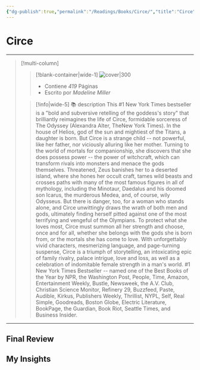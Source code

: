 ```yaml
---
{"dg-publish":true,"permalink":"/Readings/Books/Circe/","title":"Circe","tags":["NoteType/Book"],"updated":"2023-10-01T23:22:16.130-05:00"}
---
```



# Circe
- - -
> [!multi-column]
> 
> > [!blank-container|wide-1]
> >  ![cover|300](http://books.google.com/books/content?id=tScwDwAAQBAJ&printsec=frontcover&img=1&zoom=1&edge=curl&source=gbs_api)
> >- Contiene *419* Páginas
> >- Escrito por *Madeline Miller*
> 
> > [!info|wide-5] 📚 description
> > This #1 New York Times bestseller is a "bold and subversive retelling of the goddess's story" that brilliantly reimagines the life of Circe, formidable sorceress of The Odyssey (Alexandra Alter, TheNew York Times). In the house of Helios, god of the sun and mightiest of the Titans, a daughter is born. But Circe is a strange child -- not powerful, like her father, nor viciously alluring like her mother. Turning to the world of mortals for companionship, she discovers that she does possess power -- the power of witchcraft, which can transform rivals into monsters and menace the gods themselves. Threatened, Zeus banishes her to a deserted island, where she hones her occult craft, tames wild beasts and crosses paths with many of the most famous figures in all of mythology, including the Minotaur, Daedalus and his doomed son Icarus, the murderous Medea, and, of course, wily Odysseus. But there is danger, too, for a woman who stands alone, and Circe unwittingly draws the wrath of both men and gods, ultimately finding herself pitted against one of the most terrifying and vengeful of the Olympians. To protect what she loves most, Circe must summon all her strength and choose, once and for all, whether she belongs with the gods she is born from, or the mortals she has come to love. With unforgettably vivid characters, mesmerizing language, and page-turning suspense, Circe is a triumph of storytelling, an intoxicating epic of family rivalry, palace intrigue, love and loss, as well as a celebration of indomitable female strength in a man's world. #1 New York Times Bestseller -- named one of the Best Books of the Year by NPR, the Washington Post, People, Time, Amazon, Entertainment Weekly, Bustle, Newsweek, the A.V. Club, Christian Science Monitor, Refinery 29, Buzzfeed, Paste, Audible, Kirkus, Publishers Weekly, Thrillist, NYPL, Self, Real Simple, Goodreads, Boston Globe, Electric Literature, BookPage, the Guardian, Book Riot, Seattle Times, and Business Insider.
> 

- - -

## Final Review


## My Insights